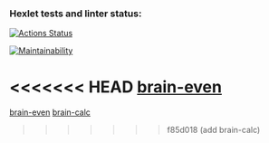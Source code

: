 ### Hexlet tests and linter status:
[![Actions Status](https://github.com/StanislavSol/php-project-45/actions/workflows/hexlet-check.yml/badge.svg)](https://github.com/StanislavSol/php-project-45/actions)

[![Maintainability](https://api.codeclimate.com/v1/badges/ecb0c5c42c51d90926dc/maintainability)](https://codeclimate.com/github/StanislavSol/php-project-45/maintainability)

<<<<<<< HEAD
[brain-even](https://asciinema.org/a/yL1jSMa9vt84dhNNMgeer4iHi)
=======

[brain-even](https://asciinema.org/a/yL1jSMa9vt84dhNNMgeer4iHi)
[brain-calc](https://asciinema.org/a/KjSORzzivT8xa17qyYx41F5z3)
>>>>>>> f85d018 (add brain-calc)
